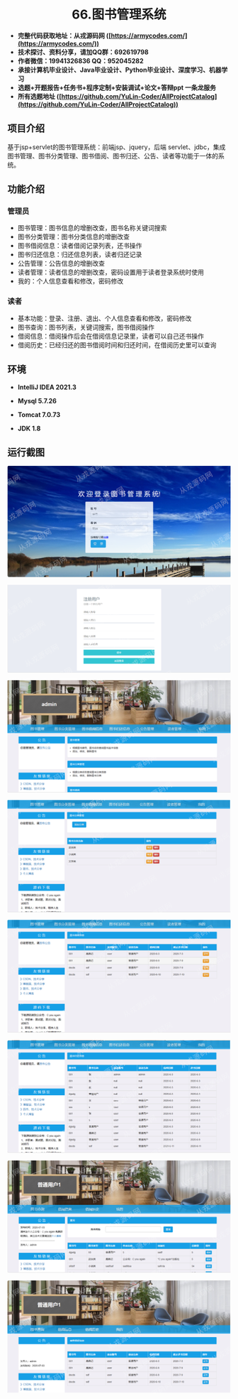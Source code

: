 <p><h1 align="center">66.图书管理系统</h1></p>

- <b>完整代码获取地址：从戎源码网 ([https://armycodes.com/](https://armycodes.com/))</b>
- <b>技术探讨、资料分享，请加QQ群：692619798</b> 
- <b>作者微信：19941326836  QQ：952045282</b> 
- <b>承接计算机毕业设计、Java毕业设计、Python毕业设计、深度学习、机器学习</b>
- <b>选题+开题报告+任务书+程序定制+安装调试+论文+答辩ppt 一条龙服务</b>
- <b>所有选题地址 ([https://github.com/YuLin-Coder/AllProjectCatalog](https://github.com/YuLin-Coder/AllProjectCatalog)) </b>

## 项目介绍
基于jsp+servlet的图书管理系统：前端jsp、jquery，后端 servlet、jdbc，集成图书管理、图书分类管理、图书借阅、图书归还、公告、读者等功能于一体的系统。

## 功能介绍

### 管理员

- 图书管理：图书信息的增删改查，图书名称关键词搜索
- 图书分类管理：图书分类信息的增删改查
- 图书借阅信息：读者借阅记录列表，还书操作
- 图书归还信息：归还信息列表，读者归还记录
- 公告管理：公告信息的增删改查
- 读者管理：读者信息的增删改查，密码设置用于读者登录系统时使用
- 我的：个人信息查看和修改，密码修改

### 读者

- 基本功能：登录、注册、退出、个人信息查看和修改，密码修改
- 图书查询：图书列表，关键词搜索，图书借阅操作
- 借阅信息：借阅操作后会在借阅信息记录里，读者可以自己还书操作
- 借阅历史：已经归还的图书借阅时间和归还时间，在借阅历史里可以查询

## 环境

- <b>IntelliJ IDEA 2021.3</b>

- <b>Mysql 5.7.26</b>

- <b>Tomcat 7.0.73</b>

- <b>JDK 1.8</b>

## 运行截图
![](screenshot/1.png)

![](screenshot/2.png)

![](screenshot/3.png)

![](screenshot/4.png)

![](screenshot/5.png)

![](screenshot/6.png)

![](screenshot/7.png)

![](screenshot/8.png)
